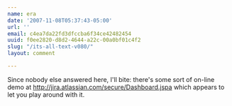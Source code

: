 ```yaml
---
name: era
date: '2007-11-08T05:37:43-05:00'
url: ''
email: c4ea7da22fd3dfccba6f34ce42482454
uuid: f0ee2820-d8d2-4644-a22c-00a0bf01c4f2
slug: "/its-all-text-v080/"
layout: comment

---
```


Since nobody else answered here, I'll bite: there's some sort of on-line demo at http://jira.atlassian.com/secure/Dashboard.jspa which appears to let you play around with it.
